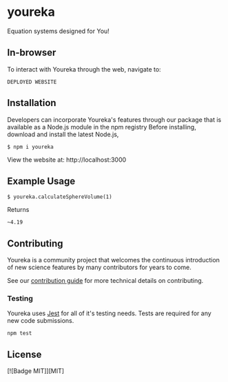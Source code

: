# youreka
Equation systems designed for You!

## In-browser

To interact with Youreka through the web, navigate to:

```
DEPLOYED WEBSITE
```


## Installation
Developers can incorporate Youreka's features through our package that is available as a Node.js module in the npm registry
Before installing, download and install the latest Node.js,

```
$ npm i youreka
```

View the website at: http://localhost:3000

## Example Usage

```
$ youreka.calculateSphereVolume(1)
```
Returns

`~4.19`

## Contributing

Youreka is a community project that welcomes the continuous introduction of new science features by many contributors for years to come.

See our <a href="#">contribution guide</a> for more technical details on contributing.

### Testing

Youreka uses <a href="https://jestjs.io/docs/getting-started">Jest</a> for all of it's testing needs. Tests are required for any new code submissions.

```
npm test
```

## License
[![Badge MIT]][MIT]
